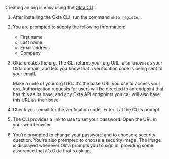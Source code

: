 Creating an org is easy using the [Okta CLI](https://github.com/oktadeveloper/okta-cli):

1. After installing the Okta CLI, run the command `okta register`.

2. You are prompted to supply the following information:

	 - First name
	 - Last name
	 - Email address
	 - Company

3. Okta creates the org. The CLI returns your org URL, also known as your Okta domain, and lets you know that a verification code is being sent to your email.

	Make a note of your org URL: It’s the base URL you use to access your org.  Authorization requests for users will be directed to an endpoint that has this as its base, and any Okta API endpoints you call will also have this URL as their base.

4. Check your email for the verification code. Enter it at the CLI's prompt.

5. The CLI provides a link to use to set your password. Open the URL in your web browser.

6. You're prompted to change your password and to choose a security question. You're also prompted to choose a security image. The image is displayed whenever Okta prompts you to sign in, providing some assurance that it’s Okta that's asking.

